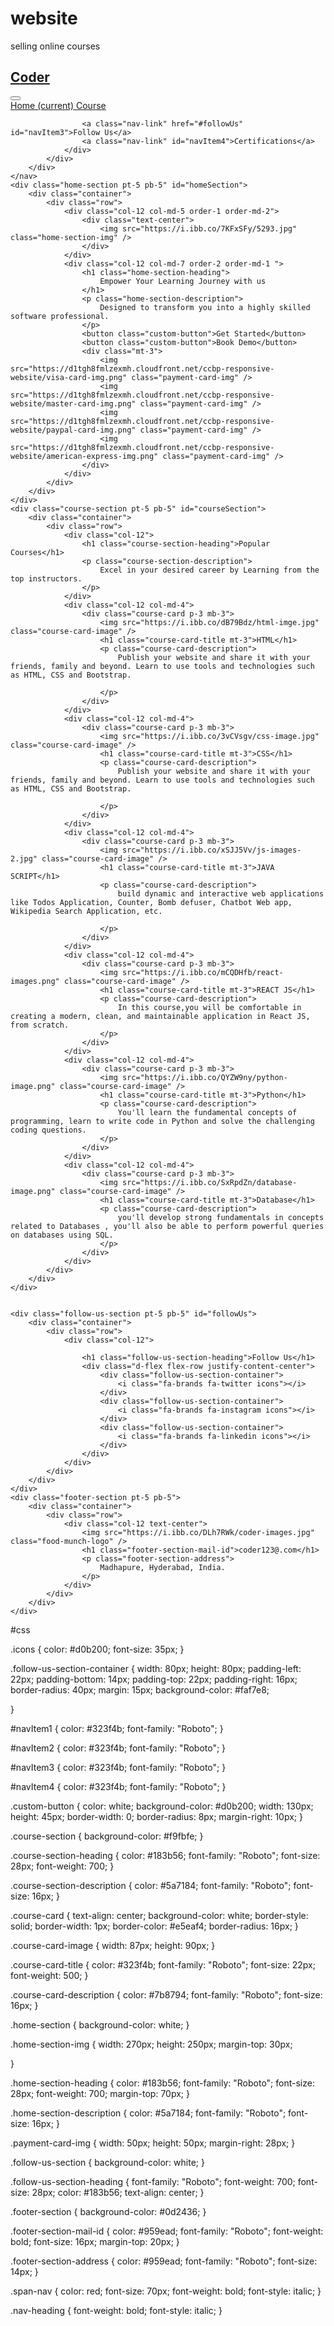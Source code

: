 # website
selling online courses

<!DOCTYPE html>
<html>

<head>
    <link rel="stylesheet" href="https://stackpath.bootstrapcdn.com/bootstrap/4.5.2/css/bootstrap.min.css" integrity="sha384-JcKb8q3iqJ61gNV9KGb8thSsNjpSL0n8PARn9HuZOnIxN0hoP+VmmDGMN5t9UJ0Z" crossorigin="anonymous" />
    <script src="https://code.jquery.com/jquery-3.5.1.slim.min.js" integrity="sha384-DfXdz2htPH0lsSSs5nCTpuj/zy4C+OGpamoFVy38MVBnE+IbbVYUew+OrCXaRkfj" crossorigin="anonymous"></script>
    <script src="https://cdn.jsdelivr.net/npm/popper.js@1.16.1/dist/umd/popper.min.js" integrity="sha384-9/reFTGAW83EW2RDu2S0VKaIzap3H66lZH81PoYlFhbGU+6BZp6G7niu735Sk7lN" crossorigin="anonymous"></script>
    <script src="https://stackpath.bootstrapcdn.com/bootstrap/4.5.2/js/bootstrap.min.js" integrity="sha384-B4gt1jrGC7Jh4AgTPSdUtOBvfO8shuf57BaghqFfPlYxofvL8/KUEfYiJOMMV+rV" crossorigin="anonymous"></script>
    <script src="https://kit.fontawesome.com/48fafb0f6b.js" crossorigin="anonymous"></script>
</head>

<body>
    <nav class="navbar navbar-expand-lg navbar-light bg-white fixed-top">
        <div class="container">
            <a class="navbar-brand" href="#">
                <h1 class="nav-heading"><span class="span-nav">C</span>oder</h1>
            </a>
            <button class="navbar-toggler" type="button" data-toggle="collapse" data-target="#navbarNavAltMarkup" aria-controls="navbarNavAltMarkup" aria-expanded="false" aria-label="Toggle navigation">
                <span class="navbar-toggler-icon"></span>
            </button>
            <div class="collapse navbar-collapse" id="navbarNavAltMarkup">
                <div class="navbar-nav ml-auto">
                    <a class="nav-link active" id="navItem1" href="#homeSection">
                        Home
                        <span class="sr-only">(current)</span>
                    </a>
                    <a class="nav-link" href="#courseSection" id="navItem2">Course</a>

                    <a class="nav-link" href="#followUs" id="navItem3">Follow Us</a>
                    <a class="nav-link" id="navItem4">Certifications</a>
                </div>
            </div>
        </div>
    </nav>
    <div class="home-section pt-5 pb-5" id="homeSection">
        <div class="container">
            <div class="row">
                <div class="col-12 col-md-5 order-1 order-md-2">
                    <div class="text-center">
                        <img src="https://i.ibb.co/7KFxSFy/5293.jpg" class="home-section-img" />
                    </div>
                </div>
                <div class="col-12 col-md-7 order-2 order-md-1 ">
                    <h1 class="home-section-heading">
                        Empower Your Learning Journey with us
                    </h1>
                    <p class="home-section-description">
                        Designed to transform you into a highly skilled software professional.
                    </p>
                    <button class="custom-button">Get Started</button>
                    <button class="custom-button">Book Demo</button>
                    <div class="mt-3">
                        <img src="https://d1tgh8fmlzexmh.cloudfront.net/ccbp-responsive-website/visa-card-img.png" class="payment-card-img" />
                        <img src="https://d1tgh8fmlzexmh.cloudfront.net/ccbp-responsive-website/master-card-img.png" class="payment-card-img" />
                        <img src="https://d1tgh8fmlzexmh.cloudfront.net/ccbp-responsive-website/paypal-card-img.png" class="payment-card-img" />
                        <img src="https://d1tgh8fmlzexmh.cloudfront.net/ccbp-responsive-website/american-express-img.png" class="payment-card-img" />
                    </div>
                </div>
            </div>
        </div>
    </div>
    <div class="course-section pt-5 pb-5" id="courseSection">
        <div class="container">
            <div class="row">
                <div class="col-12">
                    <h1 class="course-section-heading">Popular Courses</h1>
                    <p class="course-section-description">
                        Excel in your desired career by Learning from the top instructors.
                    </p>
                </div>
                <div class="col-12 col-md-4">
                    <div class="course-card p-3 mb-3">
                        <img src="https://i.ibb.co/dB79Bdz/html-imge.jpg" class="course-card-image" />
                        <h1 class="course-card-title mt-3">HTML</h1>
                        <p class="course-card-description">
                            Publish your website and share it with your friends, family and beyond. Learn to use tools and technologies such as HTML, CSS and Bootstrap.

                        </p>
                    </div>
                </div>
                <div class="col-12 col-md-4">
                    <div class="course-card p-3 mb-3">
                        <img src="https://i.ibb.co/3vCVsgv/css-image.jpg" class="course-card-image" />
                        <h1 class="course-card-title mt-3">CSS</h1>
                        <p class="course-card-description">
                            Publish your website and share it with your friends, family and beyond. Learn to use tools and technologies such as HTML, CSS and Bootstrap.

                        </p>
                    </div>
                </div>
                <div class="col-12 col-md-4">
                    <div class="course-card p-3 mb-3">
                        <img src="https://i.ibb.co/xSJJ5Vv/js-images-2.jpg" class="course-card-image" />
                        <h1 class="course-card-title mt-3">JAVA SCRIPT</h1>
                        <p class="course-card-description">
                            build dynamic and interactive web applications like Todos Application, Counter, Bomb defuser, Chatbot Web app, Wikipedia Search Application, etc.

                        </p>
                    </div>
                </div>
                <div class="col-12 col-md-4">
                    <div class="course-card p-3 mb-3">
                        <img src="https://i.ibb.co/mCQDHfb/react-images.png" class="course-card-image" />
                        <h1 class="course-card-title mt-3">REACT JS</h1>
                        <p class="course-card-description">
                            In this course,you will be comfortable in creating a modern, clean, and maintainable application in React JS, from scratch.
                        </p>
                    </div>
                </div>
                <div class="col-12 col-md-4">
                    <div class="course-card p-3 mb-3">
                        <img src="https://i.ibb.co/QYZW9ny/python-image.png" class="course-card-image" />
                        <h1 class="course-card-title mt-3">Python</h1>
                        <p class="course-card-description">
                            You'll learn the fundamental concepts of programming, learn to write code in Python and solve the challenging coding questions.
                        </p>
                    </div>
                </div>
                <div class="col-12 col-md-4">
                    <div class="course-card p-3 mb-3">
                        <img src="https://i.ibb.co/SxRpdZn/database-image.png" class="course-card-image" />
                        <h1 class="course-card-title mt-3">Database</h1>
                        <p class="course-card-description">
                            you'll develop strong fundamentals in concepts related to Databases , you'll also be able to perform powerful queries on databases using SQL.
                        </p>
                    </div>
                </div>
            </div>
        </div>
    </div>


    <div class="follow-us-section pt-5 pb-5" id="followUs">
        <div class="container">
            <div class="row">
                <div class="col-12">

                    <h1 class="follow-us-section-heading">Follow Us</h1>
                    <div class="d-flex flex-row justify-content-center">
                        <div class="follow-us-section-container">
                            <i class="fa-brands fa-twitter icons"></i>
                        </div>
                        <div class="follow-us-section-container">
                            <i class="fa-brands fa-instagram icons"></i>
                        </div>
                        <div class="follow-us-section-container">
                            <i class="fa-brands fa-linkedin icons"></i>
                        </div>
                    </div>
                </div>
            </div>
        </div>
    </div>
    <div class="footer-section pt-5 pb-5">
        <div class="container">
            <div class="row">
                <div class="col-12 text-center">
                    <img src="https://i.ibb.co/DLh7RWk/coder-images.jpg" class="food-munch-logo" />
                    <h1 class="footer-section-mail-id">coder123@.com</h1>
                    <p class="footer-section-address">
                        Madhapure, Hyderabad, India.
                    </p>
                </div>
            </div>
        </div>
    </div>
</body>

</html>


#css


.icons {
    color: #d0b200;
    font-size: 35px;
}

.follow-us-section-container {
    width: 80px;
    height: 80px;
    padding-left: 22px;
    padding-bottom: 14px;
    padding-top: 22px;
    padding-right: 16px;
    border-radius: 40px;
    margin: 15px;
    background-color: #faf7e8;

}




#navItem1 {
    color: #323f4b;
    font-family: "Roboto";
}

#navItem2 {
    color: #323f4b;
    font-family: "Roboto";
}

#navItem3 {
    color: #323f4b;
    font-family: "Roboto";
}

#navItem4 {
    color: #323f4b;
    font-family: "Roboto";
}






.custom-button {
    color: white;
    background-color: #d0b200;
    width: 130px;
    height: 45px;
    border-width: 0;
    border-radius: 8px;
    margin-right: 10px;
}


.course-section {
    background-color: #f9fbfe;
}

.course-section-heading {
    color: #183b56;
    font-family: "Roboto";
    font-size: 28px;
    font-weight: 700;
}

.course-section-description {
    color: #5a7184;
    font-family: "Roboto";
    font-size: 16px;
}

.course-card {
    text-align: center;
    background-color: white;
    border-style: solid;
    border-width: 1px;
    border-color: #e5eaf4;
    border-radius: 16px;
}

.course-card-image {
    width: 87px;
    height: 90px;
}

.course-card-title {
    color: #323f4b;
    font-family: "Roboto";
    font-size: 22px;
    font-weight: 500;
}

.course-card-description {
    color: #7b8794;
    font-family: "Roboto";
    font-size: 16px;
}







.home-section {
    background-color: white;
}

.home-section-img {
    width: 270px;
    height: 250px;
    margin-top: 30px;

}

.home-section-heading {
    color: #183b56;
    font-family: "Roboto";
    font-size: 28px;
    font-weight: 700;
    margin-top: 70px;
}

.home-section-description {
    color: #5a7184;
    font-family: "Roboto";
    font-size: 16px;
}

.payment-card-img {
    width: 50px;
    height: 50px;
    margin-right: 28px;
}


.follow-us-section {
    background-color: white;
}

.follow-us-section-heading {
    font-family: "Roboto";
    font-weight: 700;
    font-size: 28px;
    color: #183b56;
    text-align: center;
}

.footer-section {
    background-color: #0d2436;
}

.footer-section-mail-id {
    color: #959ead;
    font-family: "Roboto";
    font-weight: bold;
    font-size: 16px;
    margin-top: 20px;
}

.footer-section-address {
    color: #959ead;
    font-family: "Roboto";
    font-size: 14px;
}

.span-nav {
    color: red;
    font-size: 70px;
    font-weight: bold;
    font-style: italic;
}

.nav-heading {
    font-weight: bold;
    font-style: italic;
}
